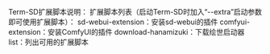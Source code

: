 Term-SD扩展脚本说明：
扩展脚本列表（启动Term-SD时加入“--extra”启动参数即可使用扩展脚本）：
sd-webui-extension：安装sd-webui的插件
comfyui-extension：安装ComfyUI的插件
download-hanamizuki：下载绘世启动器
list：列出可用的扩展脚本
